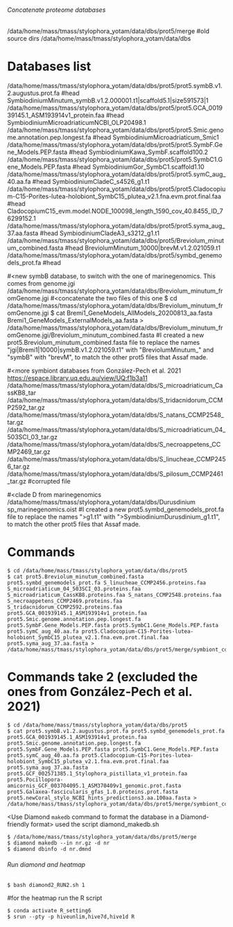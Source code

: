 
###### Concatenate proteome databases ######

/data/home/mass/tmass/stylophora_yotam/data/dbs/prot5/merge #old source dirs
/data/home/mass/tmass/stylophora_yotam/data/dbs

# Databases list 
/data/home/mass/tmass/stylophora_yotam/data/dbs/prot5/prot5.symbB.v1.2.augustus.prot.fa  #head SymbiodiniumMinutum_symbB.v1.2.000001.t1|scaffold5.1|size591573|1
/data/home/mass/tmass/stylophora_yotam/data/dbs/prot5/prot5.GCA_001939145.1_ASM193914v1_protein.faa  #head SymbiodiniumMicroadriaticumNCBI_OLP20498.1
/data/home/mass/tmass/stylophora_yotam/data/dbs/prot5/prot5.Smic.genome.annotation.pep.longest.fa  #head SymbiodiniumMicroadriaticum_Smic1
/data/home/mass/tmass/stylophora_yotam/data/dbs/prot5/prot5.SymbF.Gene_Models.PEP.fasta  #head SymbiodiniumKawa_SymbF.scaffold100.2
/data/home/mass/tmass/stylophora_yotam/data/dbs/prot5/prot5.SymbC1.Gene_Models.PEP.fasta  #head SymbiodiniumGor_SymbC1.scaffold1.10
/data/home/mass/tmass/stylophora_yotam/data/dbs/prot5/prot5.symC_aug_40.aa.fa  #head SymbiodiniumCladeC_s4526_g1.t1
/data/home/mass/tmass/stylophora_yotam/data/dbs/prot5/prot5.Cladocopium-C15-Porites-lutea-holobiont_SymbC15_plutea_v2.1.fna.evm.prot.final.faa  #head CladocopiumC15_evm.model.NODE_100098_length_1590_cov_40.8455_ID_76299152.1
/data/home/mass/tmass/stylophora_yotam/data/dbs/prot5/prot5.syma_aug_37.aa.fasta  #head SymbiodiniumCladeA3_s3212_g1.t1
/data/home/mass/tmass/stylophora_yotam/data/dbs/prot5/Breviolum_minutum_combined.fasta  #head BreviolumMinutum_10000|brevM.v1.2.021059.t1
/data/home/mass/tmass/stylophora_yotam/data/dbs/prot5/symbd_genemodels_prot.fa  #head

#<new symbB database, to switch with the one of marinegenomics. This comes from genome.jgi
/data/home/mass/tmass/stylophora_yotam/data/dbs/Breviolum_minutum_fromGenome.jgi
#<concatenate the two files of this one
$ cd /data/home/mass/tmass/stylophora_yotam/data/dbs/Breviolum_minutum_fromGenome.jgi
$ cat Bremi1_GeneModels_AllModels_20200813_aa.fasta Bremi1_GeneModels_ExternalModels_aa.fasta > /data/home/mass/tmass/stylophora_yotam/data/dbs/Breviolum_minutum_fromGenome.jgi/Breviolum_minutum_combined.fasta
#I created a new prot5.Breviolum_minutum_combined.fasta file to replace the names "jgi|Bremi1|10000|symbB.v1.2.021059.t1" with "BreviolumMinutum_" and "symbB" with "brevM", to match the other prot5 files that Assaf made.

#<more symbiont databases from González-Pech et al. 2021 https://espace.library.uq.edu.au/view/UQ:f1b3a11
/data/home/mass/tmass/stylophora_yotam/data/dbs/S_microadriaticum_CassKB8_tar
/data/home/mass/tmass/stylophora_yotam/data/dbs/S_tridacnidorum_CCMP2592_tar.gz
/data/home/mass/tmass/stylophora_yotam/data/dbs/S_natans_CCMP2548_tar.gz
/data/home/mass/tmass/stylophora_yotam/data/dbs/S_microadriaticum_04_503SCI_03_tar.gz
/data/home/mass/tmass/stylophora_yotam/data/dbs/S_necroappetens_CCMP2469_tar.gz
/data/home/mass/tmass/stylophora_yotam/data/dbs/S_linucheae_CCMP2456_tar.gz
/data/home/mass/tmass/stylophora_yotam/data/dbs/S_pilosum_CCMP2461_tar.gz #corrupted file

#<clade D from marinegenomics
/data/home/mass/tmass/stylophora_yotam/data/dbs/Durusdinium sp_marinegenomics.oist
#I created a new prot5.symbd_genemodels_prot.fa file to replace the names ">g1.t1" with ">SymbiodiniumDurusdinium_g1.t1", to match the other prot5 files that Assaf made.

# Commands
```
$ cd /data/home/mass/tmass/stylophora_yotam/data/dbs/prot5
$ cat prot5.Breviolum_minutum_combined.fasta prot5.symbd_genemodels_prot.fa S_linucheae_CCMP2456.proteins.faa S_microadriaticum_04_503SCI_03.proteins.faa S_microadriaticum_CassKB8.proteins.faa S_natans_CCMP2548.proteins.faa S_necroappetens_CCMP2469.proteins.faa S_tridacnidorum_CCMP2592.proteins.faa prot5.GCA_001939145.1_ASM193914v1_protein.faa prot5.Smic.genome.annotation.pep.longest.fa prot5.SymbF.Gene_Models.PEP.fasta prot5.SymbC1.Gene_Models.PEP.fasta prot5.symC_aug_40.aa.fa prot5.Cladocopium-C15-Porites-lutea-holobiont_SymbC15_plutea_v2.1.fna.evm.prot.final.faa prot5.syma_aug_37.aa.fasta > /data/home/mass/tmass/stylophora_yotam/data/dbs/prot5/merge/symbiont_combined_changedB_addedMore.fa
```

# Commands take 2 (excluded the ones from González-Pech et al. 2021)
```
$ cd /data/home/mass/tmass/stylophora_yotam/data/dbs/prot5
$ cat prot5.symbB.v1.2.augustus.prot.fa prot5.symbd_genemodels_prot.fa prot5.GCA_001939145.1_ASM193914v1_protein.faa prot5.Smic.genome.annotation.pep.longest.fa prot5.SymbF.Gene_Models.PEP.fasta prot5.SymbC1.Gene_Models.PEP.fasta prot5.symC_aug_40.aa.fa prot5.Cladocopium-C15-Porites-lutea-holobiont_SymbC15_plutea_v2.1.fna.evm.prot.final.faa prot5.syma_aug_37.aa.fasta prot5.GCF_002571385.1_Stylophora_pistillata_v1_protein.faa prot5.Pocillopora-amicornis_GCF_003704095.1_ASM370409v1_genomic.prot.fasta prot5.Galaxea-fascicularis_gfas_1.0.proteins.prot.fasta prot5.newCoral_stylo_NCBI_hints_predictions3.aa.100aa.fasta > /data/home/mass/tmass/stylophora_yotam/data/dbs/prot5/merge/symbiont_combined_changedB_addedMore.fa
```

<Use Diamond `makedb` command to format the database in a Diamond-friendly format> used the script diamond_makedb.sh
```
$ /data/home/mass/tmass/stylophora_yotam/data/dbs/prot5/merge
$ diamond makedb --in nr.gz -d nr
$ diamond dbinfo -d nr.dmnd
```

###### Run diamond and heatmap ######
```
$ bash diamond2_RUN2.sh 1
```

#for the heatmap run the R script
```
$ conda activate R_setting6
$ srun --pty -p hiveunlim,hive7d,hive1d R
```
